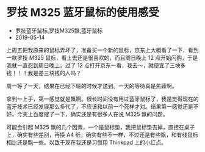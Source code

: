 # 罗技 M325 蓝牙鼠标的使用感受
- 罗技蓝牙鼠标,罗技M325飘,蓝牙鼠标
- 2019-05-14


上周五把我原来的鼠标弄坏了，准备买一个新的鼠标，京东上大概看了一下，看到一款罗技 M325 鼠标，看上去还是很喜欢的，而且周日晚上 12 点开始闪购，于是我就一直忍到周日晚上，过了 12 点打开京东一看，我去～，就便宜了三块多钱！！！我是差三块钱的人吗？

周一等了一天，结果在已经下班的时候才送到。一天的等待真是焦躁啊。

拿到一上手，第一感觉就是飘啊。很长时间没有用过蓝牙鼠标了，我是觉得现在的蓝牙技术已经发展那么多代了，不应该和以前一个死样才对。结果第一感觉还是不好。今天上百度搜了一下，确实还是有很多人在说 M325 飘的问题。

可能会引起 M325 飘的几个因素，一个是鼠标垫，我把鼠标垫去掉，直接在桌子上，确实有些差别，再换 A4 纸，确实有些不一样，不过还是有些飘，和有线鼠标相比还是飘一些。以致于现在我还是习惯用 Thinkpad 上的小红点。
